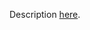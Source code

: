 Description [here](https://docs.scala-lang.org/scala3/guides/migration/incompat-syntactic.html#-and---as-type-parameters).
